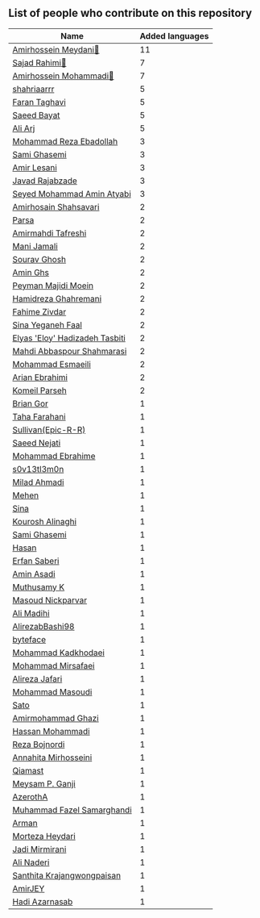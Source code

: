 
## List of people who contribute on this repository

| Name | Added languages |
|------|-----------------|
| [Amirhossein Meydani🏅](https://github.com/amireshoon)|11|
| [Sajad Rahimi🏅](https://github.com/SajadRahimi1)|7|
| [Amirhossein Mohammadi🏅](https://github.com/BlackIQ)|7|
| [shahriaarrr](https://github.com/shahriaarrr)|5|
| [Faran Taghavi](https://github.com/F4R4N)|5|
| [Saeed Bayat](https://github.com/01shadowalker01)|5|
| [Ali Arj](https://github.com/ali0gamer1)|5|
| [Mohammad Reza Ebadollah](https://github.com/ebad84)|3|
| [Sami Ghasemi](https://github.com/sami2020pro)|3|
| [Amir Lesani](https://github.com/xenups)|3|
| [Javad Rajabzade](https://github.com/Ja7adR)|3|
| [Seyed Mohammad Amin Atyabi](https://github.com/SM2A)|3|
| [Amirhosain Shahsavari](https://github.com/amirhosainshahsavari)|2|
| [Parsa](https://github.com/parsampsh)|2|
| [Amirmahdi Tafreshi](https://github.com/mr-tafreshi)|2|
| [Mani Jamali](https://github.com/manijamali2003)|2|
| [Sourav Ghosh](https://github.com/varous7)|2|
| [Amin Ghs](https://github.com/aminghs)|2|
| [Peyman Majidi Moein](https://github.com/peymanmajidi)|2|
| [Hamidreza Ghahremani](https://github.com/hamidreza01)|2|
| [Fahime Zivdar](https://github.com/Fahime-zv)|2|
| [Sina Yeganeh Faal](https://github.com/SinaYeganeh0-0)|2|
| [Elyas 'Eloy' Hadizadeh Tasbiti](https://github.com/elyashadizadeh)|2|
| [Mahdi Abbaspour Shahmarasi](https://github.com/mahdi-abbaspour-shahmarasi)|2|
| [Mohammad Esmaeili](https://github.com/momhiar)|2|
| [Arian Ebrahimi](https://github.com/ribrea)|2|
| [Komeil Parseh](https://github.com/komeilparseh)|2|
| [Brian Gor](https://github.com/briangor)|1|
| [Taha Farahani](https://github.com/tahacodes)|1|
| [Sullivan(Epic-R-R)](https://github.com/Epic-R-R)|1|
| [Saeed Nejati](https://github.com/saeednj)|1|
| [Mohammad Ebrahime](https://github.com/moheb2000)|1|
| [s0v13tl3m0n](https://github.com/s0v13tl3m0n)|1|
| [Milad Ahmadi](https://github.com/Mildroid)|1|
| [Mehen](https://github.com/mehanalavimajd)|1|
| [Sina](https://github.com/sina-devel)|1|
| [Kourosh Alinaghi](https://github.com/KouroshAlinaghi)|1|
| [Sami Ghasemi](https://github.com/sami2020pro/)|1|
| [Hasan](https://github.com/bistcuite)|1|
| [Erfan Saberi](https://github.com/erfansaberi)|1|
| [Amin Asadi](https://github.com/aminasadiam)|1|
| [Muthusamy K](https://github.com/KMuthusamyms)|1|
| [Masoud Nickparvar](https://github.com/masoudnick)|1|
| [Ali Madihi](https://github.com/mrunderline)|1|
| [AlirezabBashi98](https://github.com/alirezabashi98)|1|
| [byteface](https://github.com/byteface)|1|
| [Mohammad Kadkhodaei](https://github.com/mohammadkad)|1|
| [Mohammad Mirsafaei](https://github.com/MohammadMirsafaei)|1|
| [Alireza Jafari](https://github.com/alirezaja1384)|1|
| [Mohammad Masoudi](https://github.com/mmasoudih)|1|
| [Sato](https://github.com/satocoder)|1|
| [Amirmohammad Ghazi](https://github.com/amirghazi87)|1|
| [Hassan Mohammadi](https://github.com/HSNHK)|1|
| [Reza Bojnordi](https://github.com/rezabojnordi)|1|
| [Annahita Mirhosseini](https://github.com/Annahita2004)|1|
| [Qiamast](https://github.com/Qiamast)|1|
| [Meysam P. Ganji](https://github.com/meysampg)|1|
| [AzerothA](https://github.com/AzerothA)|1|
| [Muhammad Fazel Samarghandi](https://github.com/fazelsamar)|1|
| [Arman](https://github.com/arman324)|1|
| [Morteza Heydari](https://github.com/MortezaHeydari97)|1|
| [Jadi Mirmirani](https://github.com/jadijadi)|1|
| [Ali Naderi](https://github.com/khod-naderi)|1|
| [Santhita Krajangwongpaisan](https://github.com/santhitak)|1|
| [AmirJEY](https://github.com/AmirJey)|1|
| [Hadi Azarnasab](https://github.com/Hadi7546)|1|
